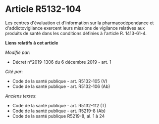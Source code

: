 # Article R5132-104

Les centres d'évaluation et d'information sur la pharmacodépendance et d'addictovigilance exercent leurs missions de
vigilance relatives aux produits de santé dans les conditions définies à l'article R. 1413-61-4.

**Liens relatifs à cet article**

_Modifié par_:

  - Décret n°2019-1306 du 6 décembre 2019 - art. 1

_Cité par_:

  - Code de la santé publique - art. R5132-105 (V)
  - Code de la santé publique - art. R5132-106 (Ab)

_Anciens textes_:

  - Code de la santé publique - art. R5132-112 (T)
  - Code de la santé publique - art. R5219-8 (Ab)
  - Code de la santé publique R5219-8, al. 1 à 24
